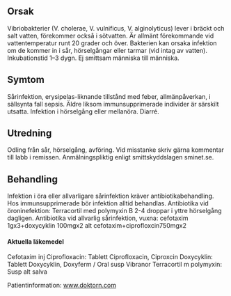 ## Orsak

Vibriobakterier (V. cholerae, V. vulnificus, V. alginolyticus) lever i bräckt och salt vatten, förekommer också i sötvatten. Är allmänt förekommande vid vattentemperatur runt 20 grader och över. Bakterien kan orsaka infektion om de kommer in i sår, hörselgångar eller tarmar (vid intag av vatten). Inkubationstid 1–3 dygn. Ej smittsam människa till människa.

## Symtom

Sårinfektion, erysipelas-liknande tillstånd med feber, allmänpåverkan, i sällsynta fall sepsis. Äldre liksom immunsupprimerade individer är särskilt utsatta. Infektion i hörselgång eller mellanöra. Diarré.

## Utredning

Odling från sår, hörselgång, avföring. Vid misstanke skriv gärna kommentar till labb i remissen.
Anmälningspliktig enligt smittskyddslagen sminet.se.

## Behandling

Infektion i öra eller allvarligare sårinfektion kräver antibiotikabehandling. Hos immunsupprimerade bör infektion alltid behandlas.
Antibiotika vid öroninefektion: Terracortil med polymyxin B 2-4 droppar i yttre hörselgång dagligen.
Antibiotika vid allvarlig sårinfektion, vuxna: cefotaxim 1gx3+doxycyklin 100mgx2 alt cefotaxim+ciprofloxcin750mgx2

#### Aktuella läkemedel

Cefotaxim inj
Ciprofloxacin: Tablett Ciprofloxacin, Ciproxcin
Doxycyklin: Tablett Doxycyklin, Doxyferm / Oral susp Vibranor
Terracortil m polymyxin: Susp alt salva


Patientinformation: www.doktorn.com

